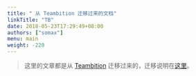 ```yaml
---
title: " 从 Teambition 迁移过来的文档"
linkTitle: "TB"
date: 2018-05-23T17:29:49+08:00
authors: ["somax"]
menu: main
weight: -220
---
```


> 这里的文章都是从 [Teambition](https://www.teambition.com) 迁移过来的，迁移说明在[这里](/memo/export-from-teambition.html)。

